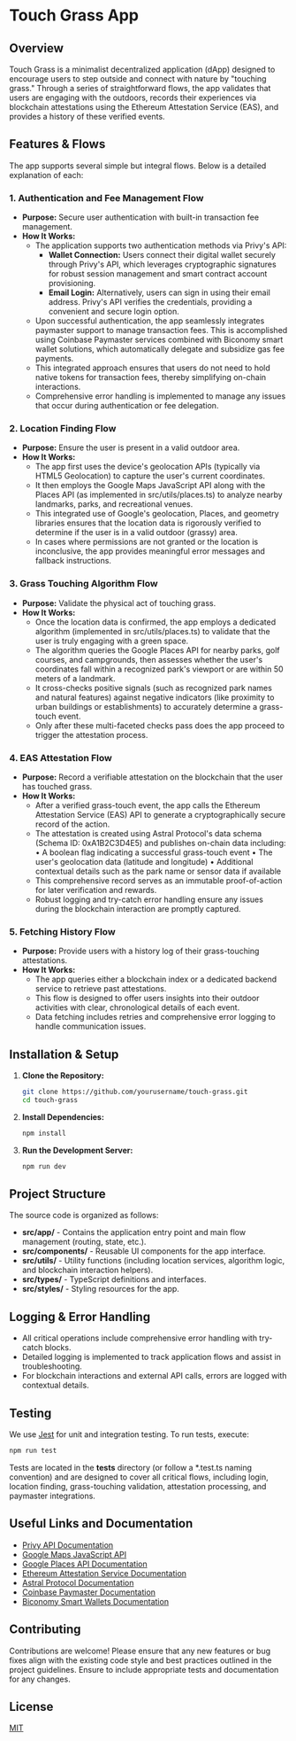 # Touch Grass App

## Overview

Touch Grass is a minimalist decentralized application (dApp) designed to encourage users to step outside and connect with nature by "touching grass." Through a series of straightforward flows, the app validates that users are engaging with the outdoors, records their experiences via blockchain attestations using the Ethereum Attestation Service (EAS), and provides a history of these verified events.

## Features & Flows

The app supports several simple but integral flows. Below is a detailed explanation of each:

### 1. Authentication and Fee Management Flow

- **Purpose:** Secure user authentication with built-in transaction fee management.
- **How It Works:**
  - The application supports two authentication methods via Privy's API:
    - **Wallet Connection:** Users connect their digital wallet securely through Privy's API, which leverages cryptographic signatures for robust session management and smart contract account provisioning.
    - **Email Login:** Alternatively, users can sign in using their email address. Privy's API verifies the credentials, providing a convenient and secure login option.
  - Upon successful authentication, the app seamlessly integrates paymaster support to manage transaction fees. This is accomplished using Coinbase Paymaster services combined with Biconomy smart wallet solutions, which automatically delegate and subsidize gas fee payments.
  - This integrated approach ensures that users do not need to hold native tokens for transaction fees, thereby simplifying on-chain interactions.
  - Comprehensive error handling is implemented to manage any issues that occur during authentication or fee delegation.

### 2. Location Finding Flow

- **Purpose:** Ensure the user is present in a valid outdoor area.
- **How It Works:**
  - The app first uses the device's geolocation APIs (typically via HTML5 Geolocation) to capture the user's current coordinates.
  - It then employs the Google Maps JavaScript API along with the Places API (as implemented in src/utils/places.ts) to analyze nearby landmarks, parks, and recreational venues.
  - This integrated use of Google's geolocation, Places, and geometry libraries ensures that the location data is rigorously verified to determine if the user is in a valid outdoor (grassy) area.
  - In cases where permissions are not granted or the location is inconclusive, the app provides meaningful error messages and fallback instructions.

### 3. Grass Touching Algorithm Flow

- **Purpose:** Validate the physical act of touching grass.
- **How It Works:**
  - Once the location data is confirmed, the app employs a dedicated algorithm (implemented in src/utils/places.ts) to validate that the user is truly engaging with a green space.
  - The algorithm queries the Google Places API for nearby parks, golf courses, and campgrounds, then assesses whether the user's coordinates fall within a recognized park's viewport or are within 50 meters of a landmark.
  - It cross-checks positive signals (such as recognized park names and natural features) against negative indicators (like proximity to urban buildings or establishments) to accurately determine a grass-touch event.
  - Only after these multi-faceted checks pass does the app proceed to trigger the attestation process.

### 4. EAS Attestation Flow

- **Purpose:** Record a verifiable attestation on the blockchain that the user has touched grass.
- **How It Works:**
  - After a verified grass-touch event, the app calls the Ethereum Attestation Service (EAS) API to generate a cryptographically secure record of the action.
  - The attestation is created using Astral Protocol's data schema (Schema ID: 0xA1B2C3D4E5) and publishes on-chain data including:
    • A boolean flag indicating a successful grass-touch event
    • The user's geolocation data (latitude and longitude)
    • Additional contextual details such as the park name or sensor data if available
  - This comprehensive record serves as an immutable proof-of-action for later verification and rewards.
  - Robust logging and try-catch error handling ensure any issues during the blockchain interaction are promptly captured.

### 5. Fetching History Flow

- **Purpose:** Provide users with a history log of their grass-touching attestations.
- **How It Works:**
  - The app queries either a blockchain index or a dedicated backend service to retrieve past attestations.
  - This flow is designed to offer users insights into their outdoor activities with clear, chronological details of each event.
  - Data fetching includes retries and comprehensive error logging to handle communication issues.

## Installation & Setup

1. **Clone the Repository:**

   ```bash
   git clone https://github.com/yourusername/touch-grass.git
   cd touch-grass
   ```

2. **Install Dependencies:**

   ```bash
   npm install
   ```

3. **Run the Development Server:**
   ```bash
   npm run dev
   ```

## Project Structure

The source code is organized as follows:

- **src/app/** - Contains the application entry point and main flow management (routing, state, etc.).
- **src/components/** - Reusable UI components for the app interface.
- **src/utils/** - Utility functions (including location services, algorithm logic, and blockchain interaction helpers).
- **src/types/** - TypeScript definitions and interfaces.
- **src/styles/** - Styling resources for the app.

## Logging & Error Handling

- All critical operations include comprehensive error handling with try-catch blocks.
- Detailed logging is implemented to track application flows and assist in troubleshooting.
- For blockchain interactions and external API calls, errors are logged with contextual details.

## Testing

We use [Jest](https://jestjs.io/) for unit and integration testing. To run tests, execute:

```bash
npm run test
```

Tests are located in the **tests** directory (or follow a \*.test.ts naming convention) and are designed to cover all critical flows, including login, location finding, grass-touching validation, attestation processing, and paymaster integrations.

## Useful Links and Documentation

- [Privy API Documentation](https://docs.privy.id)
- [Google Maps JavaScript API](https://developers.google.com/maps/documentation/javascript/overview)
- [Google Places API Documentation](https://developers.google.com/maps/documentation/places/web-service/overview)
- [Ethereum Attestation Service Documentation](https://ethereum-attestation-service.gitbook.io/)
- [Astral Protocol Documentation](https://docs.astralprotocol.com/)
- [Coinbase Paymaster Documentation](https://docs.coinbase.com/)
- [Biconomy Smart Wallets Documentation](https://docs.biconomy.com/)

## Contributing

Contributions are welcome! Please ensure that any new features or bug fixes align with the existing code style and best practices outlined in the project guidelines. Ensure to include appropriate tests and documentation for any changes.

## License

[MIT](LICENSE)
